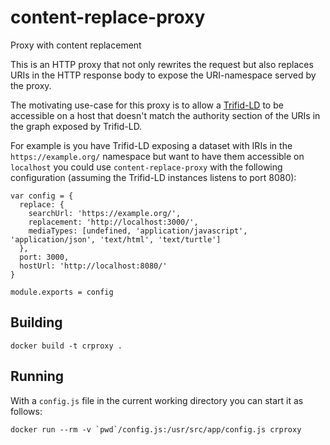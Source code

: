 # content-replace-proxy
Proxy with content replacement

This is an HTTP proxy that not only rewrites the request but also replaces URIs 
in the HTTP response body to expose the URI-namespace served by the proxy.

The motivating use-case for this proxy is to allow a [Trifid-LD](https://github.com/zazukoians/trifid-ld)
to be accessible on a host that doesn't match the authority section of the URIs
in the graph exposed by Trifid-LD.

For example is you have Trifid-LD exposing a dataset with IRIs in the `https://example.org/`
namespace but want to have them accessible on `localhost` you could use 
`content-replace-proxy` with the following configuration (assuming the Trifid-LD
instances listens to port 8080):

```
var config = {
  replace: {
    searchUrl: 'https://example.org/',
    replacement: 'http://localhost:3000/',
    mediaTypes: [undefined, 'application/javascript', 'application/json', 'text/html', 'text/turtle']
  },
  port: 3000,
  hostUrl: 'http://localhost:8080/'
}

module.exports = config
```

## Building

    docker build -t crproxy .

## Running

With a `config.js` file in the current working directory you can start it as follows:

    docker run --rm -v `pwd`/config.js:/usr/src/app/config.js crproxy
